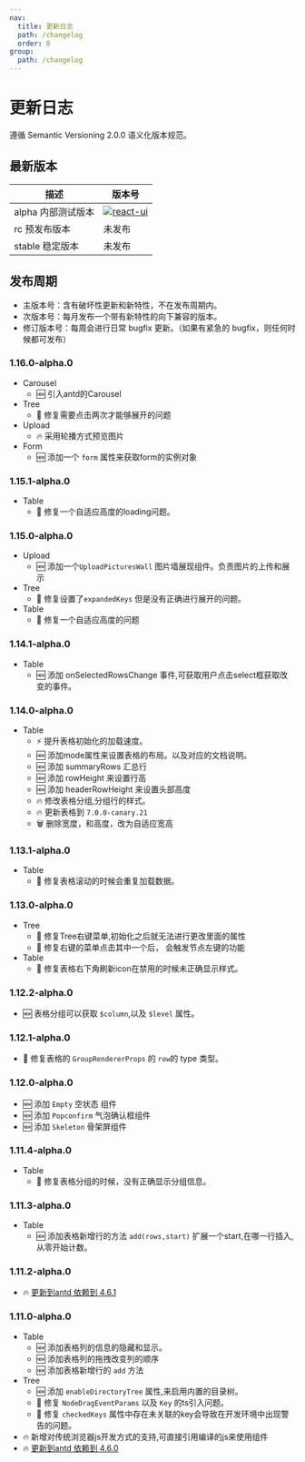 ```yaml
---
nav:
  title: 更新日志
  path: /changelog
  order: 0
group:
  path: /changelog
---
```


# 更新日志 

遵循 Semantic Versioning 2.0.0 语义化版本规范。

## 最新版本

| 描述               | 版本号
|----                |------
|alpha 内部测试版本   | [![react-ui](https://img.shields.io/npm/v/@rwp/react-ui.svg?style=flat-square)](https://www.npmjs.com/package/@rwp/react-ui)
|rc 预发布版本        | 未发布
|stable 稳定版本      | 未发布


## 发布周期

 - 主版本号：含有破坏性更新和新特性，不在发布周期内。
 - 次版本号：每月发布一个带有新特性的向下兼容的版本。
 - 修订版本号：每周会进行日常 bugfix 更新。（如果有紧急的 bugfix，则任何时候都可发布）

### 1.16.0-alpha.0

- Carousel
  - 🆕 引入antd的Carousel
- Tree
  - 🐞 修复需要点击两次才能够展开的问题
- Upload
  - 🔥 采用轮播方式预览图片
- Form 
  - 🆕 添加一个 `form` 属性来获取form的实例对象

### 1.15.1-alpha.0

- Table
  - 🐞 修复一个自适应高度的loading问题。

### 1.15.0-alpha.0

- Upload
  - 🆕 添加一个`UploadPicturesWall` 图片墙展现组件。负责图片的上传和展示
- Tree
  - 🐞 修复设置了`expandedKeys` 但是没有正确进行展开的问题。
- Table
  - 🐞 修复一个自适应高度的问题

### 1.14.1-alpha.0

- Table
  - 🆕 添加 onSelectedRowsChange 事件,可获取用户点击select框获取改变的事件。


### 1.14.0-alpha.0

- Table
  - ⚡️ 提升表格初始化的加载速度。
  - 🆕 添加mode属性来设置表格的布局。以及对应的文档说明。
  - 🆕 添加 summaryRows 汇总行
  - 🆕 添加 rowHeight 来设置行高
  - 🆕 添加 headerRowHeight 来设置头部高度
  - 🔥 修改表格分组,分组行的样式。
  - 🔥 更新表格到 `7.0.0-canary.21`
  - 🗑  删除宽度，和高度，改为自适应宽高

### 1.13.1-alpha.0

- Table
  - 🐞 修复表格滚动的时候会重复加载数据。

### 1.13.0-alpha.0

- Tree
  - 🐞 修复Tree右键菜单,初始化之后就无法进行更改里面的属性
  - 🐞 修复右键的菜单点击其中一个后， 会触发节点左键的功能
- Table
  - 🐞 修复表格右下角刷新icon在禁用的时候未正确显示样式。

### 1.12.2-alpha.0

- 🆕 表格分组可以获取 `$column`,以及 `$level` 属性。

### 1.12.1-alpha.0

- 🐞 修复表格的 `GroupRendererProps` 的 `row`的 type 类型。

### 1.12.0-alpha.0

- 🆕 添加 `Empty` 空状态 组件
- 🆕 添加 `Popconfirm` 气泡确认框组件
- 🆕 添加 `Skeleton` 骨架屏组件

### 1.11.4-alpha.0

- Table
  - 🐞 修复表格分组的时候，没有正确显示分组信息。

### 1.11.3-alpha.0

- Table
  - 🆕 添加表格新增行的方法 `add(rows,start)` 扩展一个start,在哪一行插入,从零开始计数。

### 1.11.2-alpha.0

- 🔥 [更新到antd 依赖到 4.6.1](https://ant.design/changelog-cn#4.6.1)

### 1.11.0-alpha.0

- Table
  - 🆕 添加表格列的信息的隐藏和显示。
  - 🆕 添加表格列的拖拽改变列的顺序
  - 🆕 添加表格新增行的 `add`  方法 
- Tree
  - 🆕 添加 `enableDirectoryTree` 属性,来启用内置的目录树。
  - 🐞 修复 `NodeDragEventParams` 以及 `Key` 的ts引入问题。
  - 🐞 修复 `checkedKeys` 属性中存在未关联的key会导致在开发环境中出现警告的问题。
- 🔥 新增对传统浏览器js开发方式的支持,可直接引用编译的js来使用组件
- 🔥 [更新到antd 依赖到 4.6.0](https://ant.design/changelog-cn#4.6.0)